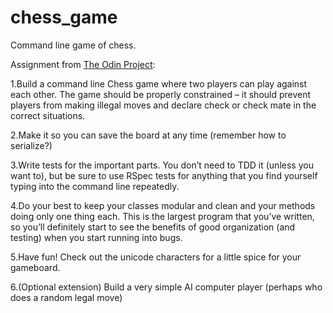# chess_game
Command line game of chess.

Assignment from <a href="https://www.theodinproject.com">The Odin Project</a>:

1.Build a command line Chess game where two players can play against each other.
The game should be properly constrained – it should prevent players from making illegal moves and declare check or check mate in the correct situations.

2.Make it so you can save the board at any time (remember how to serialize?)

3.Write tests for the important parts. You don’t need to TDD it (unless you want to), but be sure to use RSpec tests for anything that you find yourself typing into the command line repeatedly.

4.Do your best to keep your classes modular and clean and your methods doing only one thing each. This is the largest program that you’ve written, so you’ll definitely start to see the benefits of good organization (and testing) when you start running into bugs.

5.Have fun! Check out the unicode characters for a little spice for your gameboard.

6.(Optional extension) Build a very simple AI computer player (perhaps who does a random legal move)